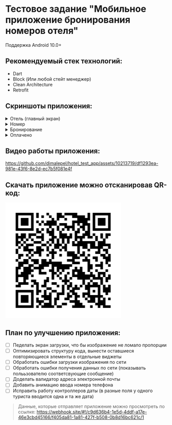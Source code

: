 # Тестовое задание "Мобильное приложение бронирования номеров отеля"
Поддержка Android 10.0+

## Рекомендуемый стек технологий:
* Dart
* Block (Или любой стейт менеджер)
* Clean Architecture
* Retrofit

## Скриншоты приложения:
<details>
  <summary>Отель (главный экран)</summary>

  <img src="resources/hotel_screen_screenshot.png" width="375"/>

</details>

<details>
  <summary>Номер</summary>
    
  <img src="resources/room_screen_screenshot.png" width="375"/>

</details>

<details>
  <summary>Бронирование</summary>
    
  <img src="resources/booking_screen_screenshot_1.png" width="375"/>
  <img src="resources/booking_screen_screenshot_2.png" width="375"/>

</details>

<details>
  <summary>Оплачено</summary>
    
  <img src="resources/paid_screen_screenshot.png" width="375"/>

</details>

## Видео работы приложения:
https://github.com/dimalepel/hotel_test_app/assets/10213719/df1293ea-981e-43f6-8e2d-ec7b5f081e4f

## Скачать приложение можно отсканировав QR-код:
![](resources/qr-code.gif)

## План по улучшению приложения:
* [ ] Педелать экран загрузки, что бы изображение не ломало пропорции
* [ ] Оптимизировать структуру кода, вынести оставшиеся повторяющиеся элементы в отдельные виджеты
* [ ] Обработать ошибки загрузки изображения по сети
* [ ] Обработать ошибки получения данных по сети (показывать полььзователю соответсвующие сообщение)
* [ ] Доделать валидатор адреса электронной почты
* [ ] Добавить анимацию ввода номера телефона
* [ ] Исправить работу контроллеров даты (в разные поля у одного туриста вводится одна и та же дата)

> Данные, которые отправляет приложение можно просмотреть по ссылке: https://webhook.site/#!/c9d636b4-1e5d-4ddf-a17e-46e3cbd45166/f405da81-1a81-427f-b508-0b8d16bc621c/1

